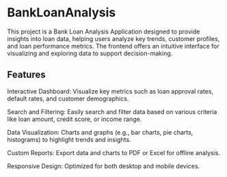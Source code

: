 # BankLoanAnalysis

This project is a Bank Loan Analysis Application designed to provide insights into loan data, helping users analyze key trends, customer profiles, and loan performance metrics. The frontend offers an intuitive interface for visualizing and exploring data to support decision-making.

## Features
Interactive Dashboard: Visualize key metrics such as loan approval rates, default rates, and customer demographics.

Search and Filtering: Easily search and filter data based on various criteria like loan amount, credit score, or income range.

Data Visualization: Charts and graphs (e.g., bar charts, pie charts, histograms) to highlight trends and insights.

Custom Reports: Export data and charts to PDF or Excel for offline analysis.

Responsive Design: Optimized for both desktop and mobile devices.

